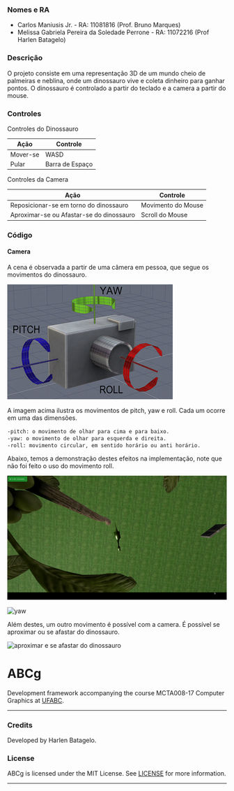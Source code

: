 ### Nomes e RA

- Carlos Maniusis Jr. - RA: 11081816 (Prof. Bruno Marques)
- Melissa Gabriela Pereira da Soledade Perrone - RA: 11072216 (Prof Harlen Batagelo)

### Descrição

O projeto consiste em uma representação 3D de um mundo cheio de palmeiras e neblina, onde um dinossauro vive e coleta dinheiro para ganhar pontos.
O dinossauro é controlado a partir do teclado e a camera a partir do mouse.

### Controles

Controles do Dinossauro

| Ação     | Controle        |
| -------- | --------------- |
| Mover-se | WASD            |
| Pular    | Barra de Espaço |

Controles da Camera

| Ação                                     | Controle           |
| ---------------------------------------- | ------------------ |
| Reposicionar-se em torno do dinossauro   | Movimento do Mouse |
| Aproximar-se ou Afastar-se do dinossauro | Scroll do Mouse    |

### Código

#### Camera

A cena é observada a partir de uma câmera em pessoa, que segue os movimentos do dinossauro.

![ilustração de movimentos de pitch, yaw e roll de uma camera](https://github.com/juniormaniusis/dino_wants_money-cg3/blob/main/imagens/camera_yay_pitch_roll.jpg)

A imagem acima ilustra os movimentos de pitch, yaw e roll. Cada um ocorre em uma das dimensões.

```
-pitch: o movimento de olhar para cima e para baixo.
-yaw: o movimento de olhar para esquerda e direita.
-roll: movimento circular, em sentido horário ou anti horário.
```

Abaixo, temos a demonstração destes efeitos na implementação, note que não foi feito o uso do movimento roll.

![pitch](https://github.com/juniormaniusis/dino_wants_money-cg3/blob/main/imagens/pitch.gif)

![yaw](https://github.com/juniormaniusis/dino_wants_money-cg3/blob/main/imagens/angulo_player.gif)

Além destes, um outro movimento é possível com a camera. É possível se aproximar ou se afastar do dinossauro.

![aproximar e se afastar do dinossauro](https://github.com/juniormaniusis/dino_wants_money-cg3/blob/main/imagens/distancia_player.gif)

# ABCg

Development framework accompanying the course MCTA008-17 Computer Graphics at [UFABC](https://www.ufabc.edu.br/).

---

### Credits

Developed by Harlen Batagelo.

### License

ABCg is licensed under the MIT License. See [LICENSE](https://github.com/hbatagelo/abcg/blob/main/LICENSE) for more information.

---
